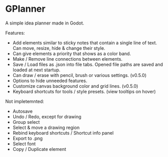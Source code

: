 # GPlanner
A simple idea planner made in Godot.


Features:
- Add elements similar to sticky notes that contain a single line of text. Can move, resize, hide & change their style.
- Can give elements a priority that shows as a color band.
- Make / Remove line connections between elements.
- Save / Load files as .json into file tabs. Opened file paths are saved and loaded at next startup.
- Can draw / erase with pencil, brush or various settings. (v0.5.0)
- Options to hide unneeded features.
- Customize canvas background color and grid lines. (v0.5.0)
- Keyboard shortcuts for tools / style presets. (view tooltips on hover)


Not impletemnted:
- Autosave
- Undo / Redo, except for drawing
- Group select
- Select & move a drawing region
- Rebind keyboard shortcuts / Shortcut info panel
- Export to .png
- Select font
- Copy / Duplicate element
